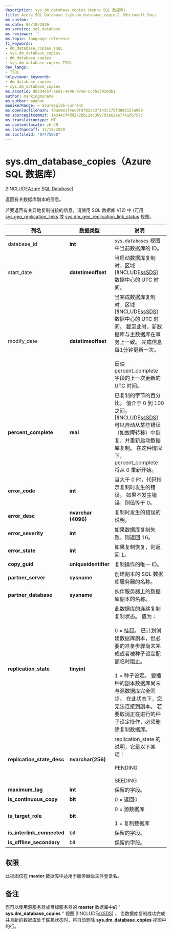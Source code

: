 ```yaml
---
description: sys.dm_database_copies（Azure SQL 数据库）
title: Azure SQL Database (sys.dm_database_copies) |Microsoft Docs
ms.custom: ''
ms.date: 06/10/2016
ms.service: sql-database
ms.reviewer: ''
ms.topic: language-reference
f1_keywords:
- dm_database_copies_TSQL
- sys.dm_database_copies
- dm_database_copies
- sys.dm_database_copies_TSQL
dev_langs:
- TSQL
helpviewer_keywords:
- dm_database_copies
- sys.dm_database_copies
ms.assetid: d03d4657-86d1-4496-97e6-cc3bc292e0b1
author: markingmyname
ms.author: maghan
monikerRange: = azuresqldb-current
ms.openlocfilehash: f0ae8e1f4ec9fdf83ce3f143c175fd08b153a960
ms.sourcegitcommit: 1a544cf4dd2720b124c3697d1e62ae7741db757c
ms.translationtype: MT
ms.contentlocale: zh-CN
ms.lasthandoff: 12/14/2020
ms.locfileid: "97475058"
---
```

# <a name="sysdm_database_copies-azure-sql-database"></a>sys.dm_database_copies（Azure SQL 数据库）
[!INCLUDE[Azure SQL Database](../../includes/applies-to-version/asdb.md)]

  返回有关数据库副本的信息。  
  
若要返回有关异地复制链接的信息，请使用 SQL 数据库 V12) 中 (可用 [sys.geo_replication_links](../../relational-databases/system-dynamic-management-views/sys-geo-replication-links-azure-sql-database.md) 或 [sys.dm_geo_replication_link_status](../../relational-databases/system-dynamic-management-views/sys-dm-geo-replication-link-status-azure-sql-database.md) 视图。
  
  
|列名|数据类型|说明|  
|-----------------|---------------|-----------------|  
|database_id|**int**|`sys.databases` 视图中当前数据库的 ID。|  
|start_date|**datetimeoffset**|当启动数据库复制时，区域 [!INCLUDE[ssSDS](../../includes/sssds-md.md)] 数据中心的 UTC 时间。|  
|modify_date|**datetimeoffset**|当完成数据库复制时，区域 [!INCLUDE[ssSDS](../../includes/sssds-md.md)] 数据中心的 UTC 时间。 截至此时，新数据库与主数据库在事务上一致。 完成信息每1分钟更新一次。<br /><br />反映 percent_complete 字段的上一次更新的 UTC 时间。|  
|**percent_complete**|**real**|已复制的字节的百分比。 值介于 0 到 100 之间。 [!INCLUDE[ssSDS](../../includes/sssds-md.md)] 可以自动从某些错误（如故障转移）中恢复，并重新启动数据库复制。 在这种情况下，percent_complete 将从 0 重新开始。|  
|**error_code**|**int**|当大于 0 时，代码指示复制时发生的错误。 如果不发生错误，则值等于 0。|  
|**error_desc**|**nvarchar (4096)**|复制时发生的错误的说明。|  
|**error_severity**|**int**|如果数据库复制失败，则返回 16。|  
|**error_state**|**int**|如果复制恢复，则返回 1。|  
|**copy_guid**|**uniqueidentifier**|复制操作的唯一 ID。|  
|**partner_server**|**sysname**|创建副本的 SQL 数据库服务器的名称。|  
|**partner_database**|**sysname**|伙伴服务器上的数据库副本的名称。|  
|**replication_state**|**tinyint**|此数据库的连续复制复制状态。 值为：<br /><br /> 0 = 挂起。 已计划创建数据库副本，但必要的准备步骤尚未完成或者被种子设定配额临时阻止。<br /><br /> 1 = 种子设定。 要播种的副本数据库尚未与源数据库完全同步。 在此状态下，您无法连接到副本。 若要取消正在进行的种子设定操作，必须删除复制数据库。|  
|**replication_state_desc**|**nvarchar(256)**|replication_state 的说明，它是以下某项：<br /><br /> PENDING<br /><br /> SEEDING<br />|  
|**maximum_lag**|**int**|保留的字段。|  
|**is_continuous_copy**|**bit**|0 = 返回0|  
|**is_target_role**|**bit**|0 = 源数据库<br /><br /> 1 = 复制数据库|  
|**is_interlink_connected**|bit|保留的字段。|  
|**is_offline_secondary**|bit|保留的字段。|  
  
## <a name="permissions"></a>权限  
 此视图仅在 **master** 数据库中适用于服务器级主体登录名。  
  
## <a name="remarks"></a>备注  
 您可以使用源服务器或目标服务器的 **master** 数据库中的 " **sys.dm_database_copies** " 视图 [!INCLUDE[ssSDS](../../includes/sssds-md.md)] 。 当数据库复制成功完成并且新的数据库处于联机状态时，将自动删除 **sys.dm_database_copies** 视图中的行。  
  
  
